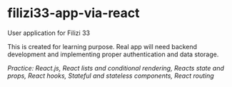 # filizi33-app-via-react
User application for Filizi 33

This is created for learning purpose. Real app will need backend development and implementing proper authentication and data storage.

_Practice: React.js, React lists and conditional rendering, Reacts state and props, React hooks, Stateful and stateless components, React routing_
